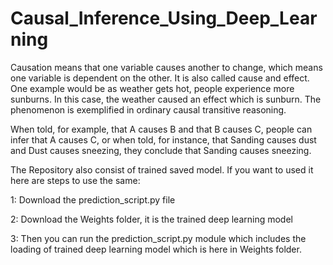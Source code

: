 # Causal_Inference_Using_Deep_Learning

Causation means that one variable causes another to change, which means one variable is dependent on the other. It is also called cause and effect. One example would be as weather gets hot, people experience more sunburns. In this case, the weather caused an effect which is sunburn.
The phenomenon is exemplified in ordinary causal transitive reasoning. 

When told, for example, that A causes B and that B causes C, people can infer that A causes C, or when told, for instance, that Sanding causes dust and Dust causes sneezing, they conclude that Sanding causes sneezing.

The Repository also consist of trained saved model. If you want to used it here are steps to use the same:

1: Download the prediction_script.py file

2: Download the Weights folder, it is the trained deep learning model 

3: Then you can run the prediction_script.py module which includes the loading of trained deep learning model which is here in Weights folder.
